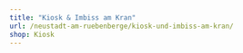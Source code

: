 ```yaml
---
title: "Kiosk & Imbiss am Kran"
url: /neustadt-am-ruebenberge/kiosk-und-imbiss-am-kran/
shop: Kiosk
---
```

